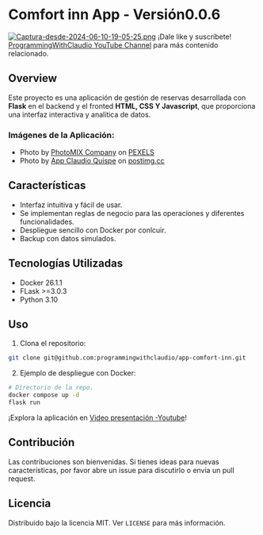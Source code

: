 # Comfort inn App - Versión0.0.6

[![Captura-desde-2024-06-10-19-05-25.png](https://i.postimg.cc/qvFxg64w/Captura-desde-2024-06-10-19-05-25.png)](https://postimg.cc/jDz7F5Wn)
¡Dale like y suscríbete! [ProgrammingWithClaudio YouTube Channel](https://www.youtube.com/@programmingwithclaudio/videos) para más contenido relacionado.

## Overview

Este proyecto es una aplicación de gestión de reservas desarrollada con **Flask** en el backend y el fronted **HTML, CSS Y Javascript**, que proporciona una interfaz interactiva y analítica de datos.

### Imágenes de la Aplicación:
- Photo by <a href="https://www.pexels.com/photo/white-sitting-behind-counter-under-television-518244">PhotoMIX Company</a> on <a href="https://www.pexels.com">PEXELS</a>
- Photo by <a href="https://postimg.cc/Wqt79h0P">App Claudio Quispe</a> on <a href="https://postimages.org/">postimg.cc</a>
## Características

- Interfaz intuitiva y fácil de usar.
- Se implementan reglas de negocio para las operaciones y diferentes funcionalidades.
- Despliegue sencillo con Docker por conlcuir.
- Backup con datos simulados.

## Tecnologías Utilizadas

- Docker 26.1.1
- FLask >=3.0.3
- Python 3.10

## Uso

1. Clona el repositorio:

```bash
git clone git@github.com:programmingwithclaudio/app-comfort-inn.git
```

2. Ejemplo de despliegue con Docker:

```bash
# Directorio de la repo.
docker compose up -d 
flask run
```

¡Explora la aplicación en [Video presentación -Youtube](https://www.youtube.com/watch?v=h-SYd5dAbuA&t=210s)!


## Contribución

Las contribuciones son bienvenidas. Si tienes ideas para nuevas características, por favor abre un issue para discutirlo o envía un pull request.

## Licencia

Distribuido bajo la licencia MIT. Ver `LICENSE` para más información.
